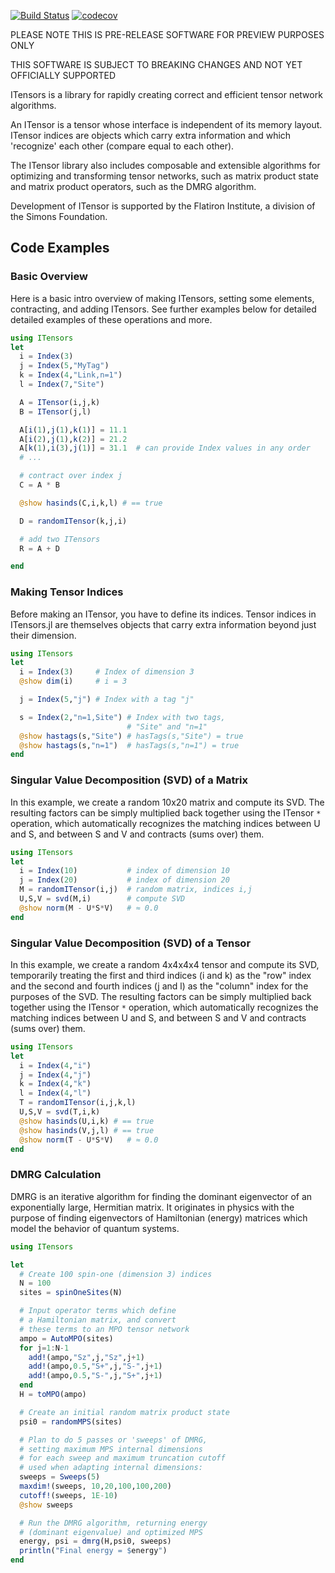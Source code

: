 [![Build Status](https://travis-ci.org/ITensor/ITensors.jl.svg?branch=master)](https://travis-ci.org/ITensor/ITensors.jl) [![codecov](https://codecov.io/gh/ITensor/ITensors.jl/branch/master/graph/badge.svg)](https://codecov.io/gh/ITensor/ITensors.jl)

PLEASE NOTE THIS IS PRE-RELEASE SOFTWARE FOR PREVIEW PURPOSES ONLY

THIS SOFTWARE IS SUBJECT TO BREAKING CHANGES AND NOT YET OFFICIALLY SUPPORTED

ITensors is a library for rapidly creating correct and efficient
tensor network algorithms. 

An ITensor is a tensor whose interface 
is independent of its memory layout. ITensor indices are
objects which carry extra information and which
'recognize' each other (compare equal to each other).

The ITensor library also includes composable and extensible 
algorithms for optimizing and transforming tensor networks, such as 
matrix product state and matrix product operators, such as
the DMRG algorithm.

Development of ITensor is supported by the Flatiron Institute, a division of the Simons Foundation.

## Code Examples

### Basic Overview

Here is a basic intro overview of making 
ITensors, setting some elements, contracting, and adding
ITensors. See further examples below for detailed
detailed examples of these operations and more.

```Julia
using ITensors
let
  i = Index(3)
  j = Index(5,"MyTag")
  k = Index(4,"Link,n=1")
  l = Index(7,"Site")

  A = ITensor(i,j,k)
  B = ITensor(j,l)

  A[i(1),j(1),k(1)] = 11.1
  A[i(2),j(1),k(2)] = 21.2
  A[k(1),i(3),j(1)] = 31.1  # can provide Index values in any order
  # ...

  # contract over index j
  C = A * B

  @show hasinds(C,i,k,l) # == true

  D = randomITensor(k,j,i)

  # add two ITensors
  R = A + D

end

```

### Making Tensor Indices

Before making an ITensor, you have to define its indices.
Tensor indices in ITensors.jl are themselves objects that 
carry extra information beyond just their dimension.

```Julia
using ITensors
let
  i = Index(3)     # Index of dimension 3
  @show dim(i)     # i = 3

  j = Index(5,"j") # Index with a tag "j"

  s = Index(2,"n=1,Site") # Index with two tags,
                          # "Site" and "n=1"
  @show hastags(s,"Site") # hasTags(s,"Site") = true
  @show hastags(s,"n=1")  # hasTags(s,"n=1") = true
end
```

### Singular Value Decomposition (SVD) of a Matrix

In this example, we create a random 10x20 matrix 
and compute its SVD. The resulting factors can 
be simply multiplied back together using the
ITensor `*` operation, which automatically recognizes
the matching indices between U and S, and between S and V
and contracts (sums over) them.

```Julia
using ITensors
let
  i = Index(10)           # index of dimension 10
  j = Index(20)           # index of dimension 20
  M = randomITensor(i,j)  # random matrix, indices i,j
  U,S,V = svd(M,i)        # compute SVD
  @show norm(M - U*S*V)   # ≈ 0.0
end
```

### Singular Value Decomposition (SVD) of a Tensor

In this example, we create a random 4x4x4x4 tensor 
and compute its SVD, temporarily treating the first
and third indices (i and k) as the "row" index and the second
and fourth indices (j and l) as the "column" index for the purposes
of the SVD. The resulting factors can 
be simply multiplied back together using the
ITensor `*` operation, which automatically recognizes
the matching indices between U and S, and between S and V
and contracts (sums over) them.

```Julia
using ITensors
let
  i = Index(4,"i")
  j = Index(4,"j")
  k = Index(4,"k")
  l = Index(4,"l")
  T = randomITensor(i,j,k,l)
  U,S,V = svd(T,i,k)
  @show hasinds(U,i,k) # == true
  @show hasinds(V,j,l) # == true
  @show norm(T - U*S*V)   # ≈ 0.0
end
```

### DMRG Calculation

DMRG is an iterative algorithm for finding the dominant
eigenvector of an exponentially large, Hermitian matrix.
It originates in physics with the purpose of finding
eigenvectors of Hamiltonian (energy) matrices which model
the behavior of quantum systems.

```Julia
using ITensors

let
  # Create 100 spin-one (dimension 3) indices
  N = 100
  sites = spinOneSites(N)

  # Input operator terms which define 
  # a Hamiltonian matrix, and convert
  # these terms to an MPO tensor network
  ampo = AutoMPO(sites)
  for j=1:N-1
    add!(ampo,"Sz",j,"Sz",j+1)
    add!(ampo,0.5,"S+",j,"S-",j+1)
    add!(ampo,0.5,"S-",j,"S+",j+1)
  end
  H = toMPO(ampo)

  # Create an initial random matrix product state
  psi0 = randomMPS(sites)

  # Plan to do 5 passes or 'sweeps' of DMRG,
  # setting maximum MPS internal dimensions 
  # for each sweep and maximum truncation cutoff
  # used when adapting internal dimensions:
  sweeps = Sweeps(5)
  maxdim!(sweeps, 10,20,100,100,200)
  cutoff!(sweeps, 1E-10)
  @show sweeps

  # Run the DMRG algorithm, returning energy 
  # (dominant eigenvalue) and optimized MPS
  energy, psi = dmrg(H,psi0, sweeps)
  println("Final energy = $energy")
end
```
